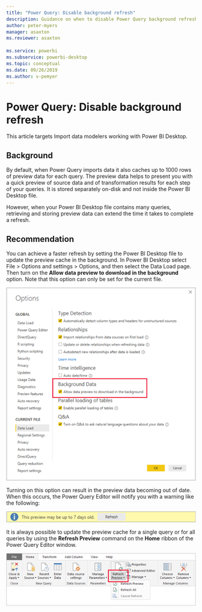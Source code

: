 ```yaml
---
title: "Power Query: Disable background refresh"
description: Guidance on when to disable Power Query background refresh.
author: peter-myers
manager: asaxton
ms.reviewer: asaxton

ms.service: powerbi
ms.subservice: powerbi-desktop
ms.topic: conceptual
ms.date: 09/26/2019
ms.author: v-pemyer
---
```

# Power Query: Disable background refresh

This article targets Import data modelers working with Power BI Desktop.

## Background

By default, when Power Query imports data it also caches up to 1000 rows of preview data for each query. The preview data helps to present you with a quick preview of source data and of transformation results for each step of your queries. It is stored separately on-disk and not inside the Power BI Desktop file.

However, when your Power BI Desktop file contains many queries, retrieving and storing preview data can extend the time it takes to complete a refresh.

## Recommendation

You can achieve a faster refresh by setting the Power BI Desktop file to update the preview cache in the background. In Power BI Desktop select File > Options and settings > Options, and then select the Data Load page. Then turn on the **Allow data preview to download in the background** option. Note that this option can only be set for the current file.

![Power BI Desktop background data options](media/power-query-background-refresh/power-query-options-background-data.png)

Turning on this option can result in the preview data becoming out of date. When this occurs, the Power Query Editor will notify you with a warning like the following:

![Power Query Editor warning about old preview data](media/power-query-background-refresh/power-query-preview-data-old.png)

It is always possible to update the preview cache for a single query or for all queries by using the **Refresh Preview** command on the **Home** ribbon of the Power Query Editor window.

![Power Query Editor commands to refresh preview data](media/power-query-background-refresh/power-query-refresh-preview-data.png)
